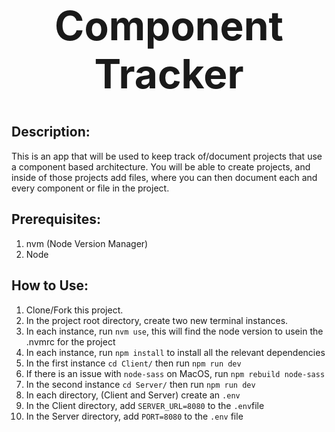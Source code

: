 <h1 style="text-align:center;font-size:64px;">Component Tracker</h1>

<div style="">
<h2>Description:</h2>
<p>
    This is an app that will be used to keep track of/document projects that use a component based architecture.
    You will be able to create projects, and inside of those projects add files, where you can then document
    each and every component or file in the project.
</p>

<h2>Prerequisites:</h2>
<ol>
    <li>nvm (Node Version Manager)</li>
    <li>Node</li>
</ol>

<h2>How to Use:</h2>
<ol>
    <li>Clone/Fork this project.</li>
    <li>In the project root directory, create two new terminal instances.</li>
    <li>
        In each instance, run <code>nvm use</code>, this will find the node version to usein the .nvmrc for the project
    </li>
    <li>
        In each instance, run <code>npm install</code> to install all the relevant
        dependencies
    </li>
    <li>In the first instance <code>cd Client/</code> then run <code>npm run dev</code></li>
    <li>
        If there is an issue with <code>node-sass</code> on MacOS, run <code>npm rebuild node-sass</code>
    </li>
    <li>In the second instance <code>cd Server/</code> then run <code>npm run dev</code></li>
    <li>In each directory, (Client and Server) create an <code>.env</code></li>
    <li>In the Client directory, add <code>SERVER_URL=8080</code> to the <code>.env</code>file</li>
    <li>In the Server directory, add <code>PORT=8080</code> to the <code>.env</code> file</li>
</ol>
</div>
